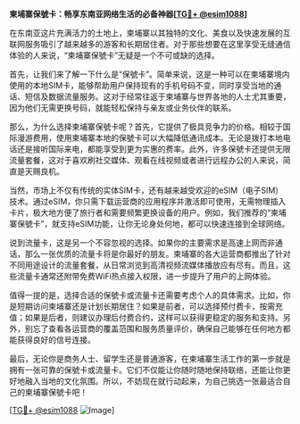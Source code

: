 **柬埔寨保號卡：畅享东南亚网络生活的必备神器[[TG💪+ @esim1088](https://t.me/s/esim1088)]**

在东南亚这片充满活力的土地上，柬埔寨以其独特的文化、美食以及快速发展的互联网服务吸引了越来越多的游客和长期居住者。对于那些想要在这里享受无缝通信体验的人来说，“柬埔寨保號卡”无疑是一个不可或缺的选择。

首先，让我们来了解一下什么是“保號卡”。简单来说，这是一种可以在柬埔寨境内使用的本地SIM卡，能够帮助用户保持现有的手机号码不变，同时享受当地的通话、短信及数据流量服务。这对于经常往返于柬埔寨与世界各地的人士尤其重要，因为他们无需更换号码，就能轻松保持与亲友或业务伙伴的联系。

那么，为什么选择柬埔寨保號卡呢？首先，它提供了极具竞争力的价格。相较于国际漫游费用，使用柬埔寨本地的保號卡可以大幅降低通讯成本。无论是拨打本地电话还是接听国际来电，都能享受到更为实惠的费率。此外，许多保號卡还提供无限流量套餐，这对于喜欢刷社交媒体、观看在线视频或者进行远程办公的人来说，简直是天赐良机。

当然，市场上不仅有传统的实体SIM卡，还有越来越受欢迎的eSIM（电子SIM）技术。通过eSIM，你只需下载运营商的应用程序并激活即可使用，无需物理插入卡片，极大地方便了旅行者和需要频繁更换设备的用户。例如，我们推荐的“柬埔寨保號卡”，就支持eSIM功能，让你无论身处何地，都可以快速连接到全球网络。

说到流量卡，这是另一个不容忽视的选择。如果你的主要需求是高速上网而非通话，那么一张优质的流量卡将是你最好的朋友。柬埔寨的各大运营商都推出了针对不同用途设计的流量套餐，从日常浏览到高清视频流媒体播放应有尽有。而且，这些流量卡通常还附带免费WiFi热点接入权限，进一步提升了用户的上网体验。

值得一提的是，选择合适的保號卡或流量卡还需要考虑个人的具体需求。比如，你是短期访问柬埔寨还是计划长期居住？如果是前者，可以选择预付费卡，按需充值；如果是后者，则建议办理后付费合约，这样可以获得更稳定的服务和支持。另外，别忘了查看各运营商的覆盖范围和服务质量评价，确保自己能够在任何地方都能获得良好的信号连接。

最后，无论你是商务人士、留学生还是普通游客，在柬埔寨生活工作的第一步就是拥有一张可靠的保號卡或流量卡。它们不仅能让你随时随地保持联络，还能让你更好地融入当地的文化氛围。所以，不妨现在就行动起来，为自己挑选一张最适合自己的柬埔寨保號卡吧！

[[TG💪+ @esim1088](https://t.me/s/esim1088) ![Image](https://i.postimg.cc/4NQfJmqS/Snipaste-2025-05-13-00-14-12.png)]